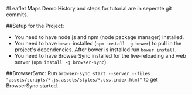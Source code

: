 #Leaflet Maps Demo
History and steps for tutorial are in seperate git commits.

##Setup for the Project:
 - You need to have node.js and npm (node package manager) installed.
 - You need to have `bower` installed (`npm install -g bower`) to pull in the project's dependencies. After bower is installed run `bower install`.
 - You need to have BrowserSync installed for the live-reloading and web server (`npm install -g browser-sync`).

##BrowserSync:
Run `browser-sync start --server --files "assets/scripts/*.js,assets/styles/*.css,index.html"` to get BrowserSync started.
